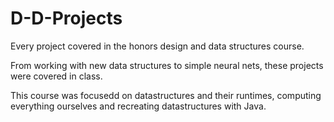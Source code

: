 # D-D-Projects

Every project covered in the honors design and data structures course.

From working with new data structures to simple neural nets, these projects were covered in class.


This course was focusedd on datastructures and their runtimes, computing everything ourselves and recreating datastructures with Java.
